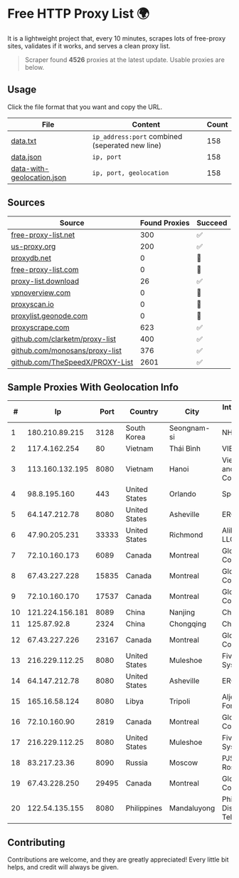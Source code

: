 
# Free HTTP Proxy List 🌍

It is a lightweight project that, every 10 minutes, scrapes lots of free-proxy sites, validates if it works, and serves a clean proxy list.


> Scraper found **4526** proxies at the latest update. Usable proxies are below.

## Usage

Click the file format that you want and copy the URL.


|File|Content|Count|
|----|-------|-----|
|[data.txt](https://raw.githubusercontent.com/themiralay/Proxy-List-World/master/data.txt)|`ip_address:port` combined (seperated new line)|158|
|[data.json](https://raw.githubusercontent.com/themiralay/Proxy-List-World/master/data.json)|`ip, port`|158|
|[data-with-geolocation.json](https://raw.githubusercontent.com/themiralay/Proxy-List-World/master/data-with-geolocation.json)|`ip, port, geolocation`|158|

## Sources

|Source|Found Proxies|Succeed|
|------|-------------|-------|
|[free-proxy-list.net](https://free-proxy-list.net)|300|✅|
|[us-proxy.org](https://www.us-proxy.org)|200|✅|
|[proxydb.net](http://proxydb.net)|0|🚫|
|[free-proxy-list.com](https://free-proxy-list.com/?page=&port=&type%5B%5D=http&type%5B%5D=https&up_time=0&search=Search)|0|🚫|
|[proxy-list.download](https://www.proxy-list.download/HTTP)|26|✅|
|[vpnoverview.com](https://vpnoverview.com/privacy/anonymous-browsing/free-proxy-servers)|0|🚫|
|[proxyscan.io](https://www.proxyscan.io)|0|🚫|
|[proxylist.geonode.com](https://proxylist.geonode.com/api/proxy-list?limit=300&page=1&sort_by=lastChecked&sort_type=desc&protocols=http,https)|0|🚫|
|[proxyscrape.com](https://api.proxyscrape.com/v2/?request=displayproxies&protocol=http&timeout=10000&country=all&ssl=all&anonymity=all)|623|✅|
|[github.com/clarketm/proxy-list](https://raw.githubusercontent.com/clarketm/proxy-list/master/proxy-list-raw.txt)|400|✅|
|[github.com/monosans/proxy-list](https://raw.githubusercontent.com/monosans/proxy-list/main/proxies/http.txt)|376|✅|
|[github.com/TheSpeedX/PROXY-List](https://raw.githubusercontent.com/TheSpeedX/PROXY-List/master/http.txt)|2601|✅|


## Sample Proxies With Geolocation Info

|#|Ip|Port|Country|City|Internet Service Provider|
|-|--|----|-------|----|-------------------------|
|1|180.210.89.215|3128|South Korea|Seongnam-si|NHNCLOUD|
|2|117.4.162.254|80|Vietnam|Thái Bình|VIETTEL|
|3|113.160.132.195|8080|Vietnam|Hanoi|VietNam Post and Telecom Corporation|
|4|98.8.195.160|443|United States|Orlando|Spectrum|
|5|64.147.212.78|8080|United States|Asheville|ERC Broadband|
|6|47.90.205.231|33333|United States|Richmond|Alibaba.com LLC|
|7|72.10.160.173|6089|Canada|Montreal|GloboTech Communications|
|8|67.43.227.228|15835|Canada|Montreal|GloboTech Communications|
|9|72.10.160.170|17537|Canada|Montreal|GloboTech Communications|
|10|121.224.156.181|8089|China|Nanjing|China Telecom|
|11|125.87.92.8|2324|China|Chongqing|China Telecom|
|12|67.43.227.226|23167|Canada|Montreal|GloboTech Communications|
|13|216.229.112.25|8080|United States|Muleshoe|Five Area Systems, LLC|
|14|64.147.212.78|8080|United States|Asheville|ERC Broadband|
|15|165.16.58.124|8080|Libya|Tripoli|Aljeel Aljadeed For Technology|
|16|72.10.160.90|2819|Canada|Montreal|GloboTech Communications|
|17|216.229.112.25|8080|United States|Muleshoe|Five Area Systems, LLC|
|18|83.217.23.36|8090|Russia|Moscow|PJSC Rostelecom|
|19|67.43.228.250|29495|Canada|Montreal|GloboTech Communications|
|20|122.54.135.155|8080|Philippines|Mandaluyong|Philippine Long Distance Telephone Co.|



## Contributing

Contributions are welcome, and they are greatly appreciated! Every
little bit helps, and credit will always be given.


